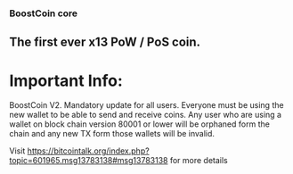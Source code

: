 ### BoostCoin core

## The first ever x13 PoW / PoS coin.


# Important Info:

BoostCoin V2. Mandatory update for all users. Everyone must be using the new wallet to be able to send and receive coins.
Any user who are using a wallet on block chain version 80001 or lower will be orphaned form the chain and any new TX form
those wallets will be invalid.


Visit https://bitcointalk.org/index.php?topic=601965.msg13783138#msg13783138 for more details
